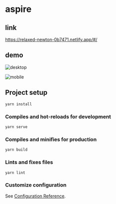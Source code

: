 # aspire

## link 
https://relaxed-newton-0b7471.netlify.app/#/

## demo
![desktop](https://user-images.githubusercontent.com/32713438/146157212-5affb128-2381-4c4b-9ad7-ca063b7be4dc.gif)

![mobile](https://user-images.githubusercontent.com/32713438/146157244-820a1eee-d2e7-4a70-9e14-547df07ffac2.gif)


## Project setup
```
yarn install
```

### Compiles and hot-reloads for development
```
yarn serve
```

### Compiles and minifies for production
```
yarn build
```

### Lints and fixes files
```
yarn lint
```

### Customize configuration
See [Configuration Reference](https://cli.vuejs.org/config/).
